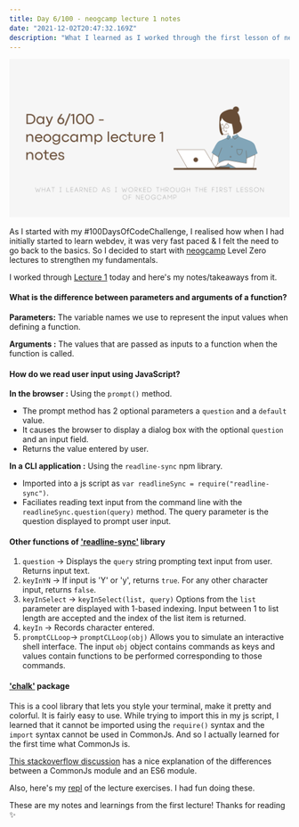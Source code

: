 ```yaml
---
title: Day 6/100 - neogcamp lecture 1 notes
date: "2021-12-02T20:47:32.169Z"
description: "What I learned as I worked through the first lesson of neogcamp"
---
```

![Header Image](./header.png)

As I started with my #100DaysOfCodeChallenge, I realised how when I had initially started to learn webdev, it was very fast paced & I felt the need to go back to the basics. So I decided to start with [neogcamp](https://neog.camp/) Level Zero lectures to strengthen my fundamentals.

I worked through [Lecture 1](https://neog.camp/guide/lesson-one) today and here's my notes/takeaways from it.

#### What is the difference between parameters and arguments of a function?
**Parameters:** The variable names we use to represent the input values when defining a function.

**Arguments :** The values that are passed as inputs to a function when the function is called.

#### How do we read user input using JavaScript?
**In the browser :** Using the `prompt()` method. 
- The prompt method has 2 optional parameters a `question` and a `default` value.
- It causes the browser to display a dialog box with the optional `question` and an input field.
- Returns the value entered by user.

**In a CLI application :** Using the `readline-sync` npm library.
- Imported into a js script as `var readlineSync = require("readline-sync")`.
- Faciliates reading text input from the command line with the `readlineSync.question(query)` method. The query parameter is the question displayed to prompt user input.

#### Other functions of ['readline-sync'](https://www.npmjs.com/package/readline-sync) library 
1. `question`    -> Displays the `query` string prompting text input from user. Returns input text.
1. `keyInYN`     -> If input is 'Y' or 'y', returns `true`. For any other character input, returns `false`.
1. `keyInSelect` -> `keyInSelect(list, query)` Options from the `list` parameter are displayed with 1-based indexing. Input between 1 to list length are accepted and the index of the list item is returned.
1. `keyIn`       -> Records character entered.
1. `promptCLLoop`-> `promptCLLoop(obj)` Allows you to simulate an interactive shell interface. The input `obj` object contains commands as keys and values contain functions to be performed corresponding to those commands. 

#### ['chalk'](https://www.npmjs.com/package/chalk) package
This is a cool library that lets you style your terminal, make it pretty and colorful. It is fairly easy to use. 
While trying to import this in my js script, I learned that it cannot be imported using the `require()` syntax and the `import` syntax cannot be used in CommonJs. And so I actually learned for the first time what CommonJs is.

[This stackoverflow discussion](https://stackoverflow.com/questions/57492546/what-is-the-difference-between-js-and-mjs-files) has a nice explanation of the differences between a CommonJs module and an ES6 module.

Also, here's my [repl](https://replit.com/@SimranMakhija7/neogcamp-lec-1?v=1) of the lecture exercises. I had fun doing these.

These are my notes and learnings from the first lecture! Thanks for reading ✨
